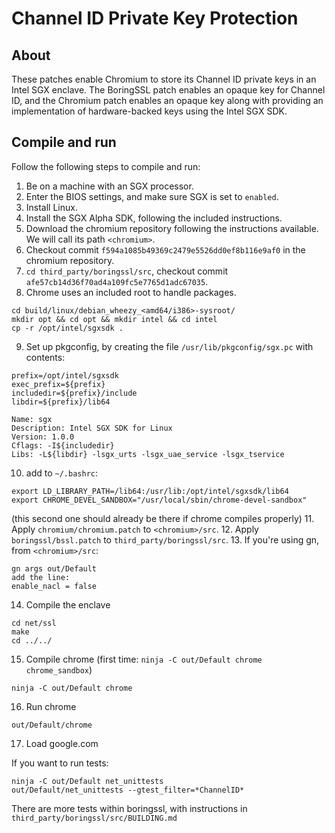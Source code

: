# Channel ID Private Key Protection

## About

These patches enable Chromium to store its Channel ID private keys in an
Intel SGX enclave. The BoringSSL patch enables an opaque key for Channel ID, and
the Chromium patch enables an opaque key along with providing an implementation
of hardware-backed keys using the Intel SGX SDK.

## Compile and run

Follow the following steps to compile and run:

1. Be on a machine with an SGX processor.
2. Enter the BIOS settings, and make sure SGX is set to `enabled`.
3. Install Linux.
4. Install the SGX Alpha SDK, following the included instructions.
5. Download the chromium repository following the instructions available. We
   will call its path `<chromium>`.
6. Checkout commit `f594a1085b49369c2479e5526dd0ef8b116e9af0` in the chromium
   repository.
7. `cd third_party/boringssl/src`, checkout commit
   `afe57cb14d36f70ad4a109fc5e7765d1adc67035`.
8. Chrome uses an included root to handle packages.
```
cd build/linux/debian_wheezy_<amd64/i386>-sysroot/
mkdir opt && cd opt && mkdir intel && cd intel
cp -r /opt/intel/sgxsdk .
```
9. Set up pkgconfig, by creating the file `/usr/lib/pkgconfig/sgx.pc` with contents:

```
prefix=/opt/intel/sgxsdk
exec_prefix=${prefix}
includedir=${prefix}/include
libdir=${prefix}/lib64

Name: sgx
Description: Intel SGX SDK for Linux
Version: 1.0.0
Cflags: -I${includedir}
Libs: -L${libdir} -lsgx_urts -lsgx_uae_service -lsgx_tservice
```
10. add to `~/.bashrc`:
```
export LD_LIBRARY_PATH=/lib64:/usr/lib:/opt/intel/sgxsdk/lib64
export CHROME_DEVEL_SANDBOX="/usr/local/sbin/chrome-devel-sandbox"
```
(this second one should already be there if chrome compiles properly)
11. Apply `chromium/chromium.patch` to `<chromium>/src`.
12. Apply `boringssl/bssl.patch` to `third_party/boringssl/src`.
13. If you're using gn, from `<chromium>/src`:
```
gn args out/Default
add the line:
enable_nacl = false
```
14. Compile the enclave
```
cd net/ssl
make
cd ../../
```
15. Compile chrome
(first time: `ninja -C out/Default chrome chrome_sandbox`)
```
ninja -C out/Default chrome
```
16. Run chrome
```
out/Default/chrome
```
17. Load google.com

If you want to run tests:
```
ninja -C out/Default net_unittests
out/Default/net_unittests --gtest_filter=*ChannelID*
```

There are more tests within boringssl, with instructions in
`third_party/boringssl/src/BUILDING.md`
